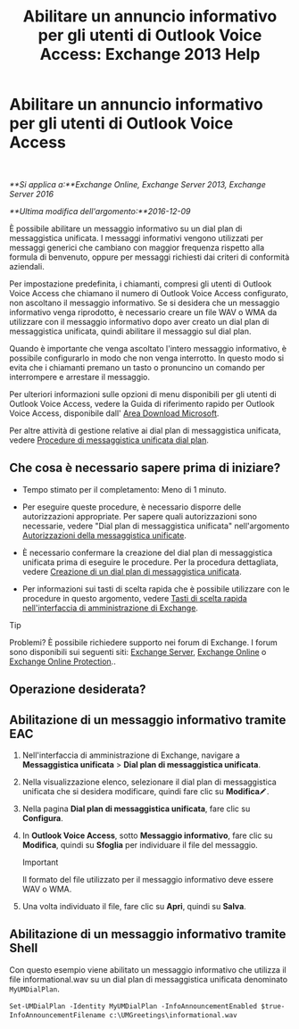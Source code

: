 ﻿---
title: 'Abilitare un annuncio informativo per gli utenti di Outlook Voice Access: Exchange 2013 Help'
TOCTitle: Abilitare un annuncio informativo per gli utenti di Outlook Voice Access
ms:assetid: b69ed0e1-f978-498a-963e-42a047678db4
ms:mtpsurl: https://technet.microsoft.com/it-it/library/Bb124344(v=EXCHG.150)
ms:contentKeyID: 50555674
ms.date: 05/22/2018
mtps_version: v=EXCHG.150
ms.translationtype: MT
---

# Abilitare un annuncio informativo per gli utenti di Outlook Voice Access

 

_**Si applica a:**Exchange Online, Exchange Server 2013, Exchange Server 2016_

_**Ultima modifica dell'argomento:**2016-12-09_

È possibile abilitare un messaggio informativo su un dial plan di messaggistica unificata. I messaggi informativi vengono utilizzati per messaggi generici che cambiano con maggior frequenza rispetto alla formula di benvenuto, oppure per messaggi richiesti dai criteri di conformità aziendali.

Per impostazione predefinita, i chiamanti, compresi gli utenti di Outlook Voice Access che chiamano il numero di Outlook Voice Access configurato, non ascoltano il messaggio informativo. Se si desidera che un messaggio informativo venga riprodotto, è necessario creare un file WAV o WMA da utilizzare con il messaggio informativo dopo aver creato un dial plan di messaggistica unificata, quindi abilitare il messaggio sul dial plan.

Quando è importante che venga ascoltato l'intero messaggio informativo, è possibile configurarlo in modo che non venga interrotto. In questo modo si evita che i chiamanti premano un tasto o pronuncino un comando per interrompere e arrestare il messaggio.

Per ulteriori informazioni sulle opzioni di menu disponibili per gli utenti di Outlook Voice Access, vedere la Guida di riferimento rapido per Outlook Voice Access, disponibile dall' [Area Download Microsoft](https://go.microsoft.com/fwlink/p/?linkid=272767).

Per altre attività di gestione relative ai dial plan di messaggistica unificata, vedere [Procedure di messaggistica unificata dial plan](um-dial-plan-procedures-exchange-2013-help.md).

## Che cosa è necessario sapere prima di iniziare?

  - Tempo stimato per il completamento: Meno di 1 minuto.

  - Per eseguire queste procedure, è necessario disporre delle autorizzazioni appropriate. Per sapere quali autorizzazioni sono necessarie, vedere "Dial plan di messaggistica unificata" nell'argomento [Autorizzazioni della messaggistica unificate](unified-messaging-permissions-exchange-2013-help.md).

  - È necessario confermare la creazione del dial plan di messaggistica unificata prima di eseguire le procedure. Per la procedura dettagliata, vedere [Creazione di un dial plan di messaggistica unificata](create-a-um-dial-plan-exchange-2013-help.md).

  - Per informazioni sui tasti di scelta rapida che è possibile utilizzare con le procedure in questo argomento, vedere [Tasti di scelta rapida nell'interfaccia di amministrazione di Exchange](keyboard-shortcuts-in-the-exchange-admin-center-exchange-online-protection-help.md).


> [!TIP]
> Problemi? È possibile richiedere supporto nei forum di Exchange. I forum sono disponibili sui seguenti siti: <A href="https://go.microsoft.com/fwlink/p/?linkid=60612">Exchange Server</A>, <A href="https://go.microsoft.com/fwlink/p/?linkid=267542">Exchange Online</A> o <A href="https://go.microsoft.com/fwlink/p/?linkid=285351">Exchange Online Protection</A>..



## Operazione desiderata?

## Abilitazione di un messaggio informativo tramite EAC

1.  Nell'interfaccia di amministrazione di Exchange, navigare a **Messaggistica unificata** \> **Dial plan di messaggistica unificata**.

2.  Nella visualizzazione elenco, selezionare il dial plan di messaggistica unificata che si desidera modificare, quindi fare clic su **Modifica**![Icona Modifica](images/JJ218640.6f53ccb2-1f13-4c02-bea0-30690e6ea71d(EXCHG.150).gif "Icona Modifica").

3.  Nella pagina **Dial plan di messaggistica unificata**, fare clic su **Configura**.

4.  In **Outlook Voice Access**, sotto **Messaggio informativo**, fare clic su **Modifica**, quindi su **Sfoglia** per individuare il file del messaggio.
    

    > [!IMPORTANT]
    > Il formato del file utilizzato per il messaggio informativo deve essere WAV o WMA.



5.  Una volta individuato il file, fare clic su **Apri**, quindi su **Salva**.

## Abilitazione di un messaggio informativo tramite Shell

Con questo esempio viene abilitato un messaggio informativo che utilizza il file informational.wav su un dial plan di messaggistica unificata denominato `MyUMDialPlan`.

    Set-UMDialPlan -Identity MyUMDialPlan -InfoAnnouncementEnabled $true-InfoAnnouncementFilename c:\UMGreetings\informational.wav

